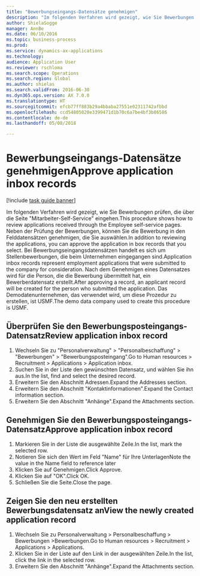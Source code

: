 ```yaml
--- 
title: "Bewerbungseingangs-Datensätze genehmigen"
description: "Im folgenden Verfahren wird gezeigt, wie Sie Bewerbungen prüfen, die über die Seite \"Mitarbeiter-Self-Service\" eingehen."
author: ShielaSogge
manager: AnnBe
ms.date: 06/10/2016
ms.topic: business-process
ms.prod: 
ms.service: dynamics-ax-applications
ms.technology: 
audience: Application User
ms.reviewer: rschloma
ms.search.scope: Operations
ms.search.region: Global
ms.author: shielas
ms.search.validFrom: 2016-06-30
ms.dyn365.ops.version: AX 7.0.0
ms.translationtype: HT
ms.sourcegitcommit: efcb77ff883b29a4bbaba27551e02311742afbbd
ms.openlocfilehash: ccd54805020e3399471d1b70c6a7be4bf3b86586
ms.contentlocale: de-de
ms.lasthandoff: 05/08/2018

---
```

# <a name="approve-application-inbox-records"></a><span data-ttu-id="f2483-103">Bewerbungseingangs-Datensätze genehmigen</span><span class="sxs-lookup"><span data-stu-id="f2483-103">Approve application inbox records</span></span>

[!include [task guide banner](../../includes/task-guide-banner.md)]

<span data-ttu-id="f2483-104">Im folgenden Verfahren wird gezeigt, wie Sie Bewerbungen prüfen, die über die Seite "Mitarbeiter-Self-Service" eingehen.</span><span class="sxs-lookup"><span data-stu-id="f2483-104">This procedure shows how to review applications received through the Employee self-service pages.</span></span> <span data-ttu-id="f2483-105">Neben der Prüfung der Bewerbungen, können Sie die Bewerbung in den Felddatensätzen genehmigen, die Sie auswählen.</span><span class="sxs-lookup"><span data-stu-id="f2483-105">In addition to reviewing the applications, you can approve the application in box records that you select.</span></span> <span data-ttu-id="f2483-106">Bei Bewerbungseingangsdatensätzen handelt es sich um Stellenbewerbungen, die beim Unternehmen eingegangen sind.</span><span class="sxs-lookup"><span data-stu-id="f2483-106">Application inbox records represent employment applications that were submitted to the company for consideration.</span></span> <span data-ttu-id="f2483-107">Nach dem Genehmigen eines Datensatzes wird für die Person, die die Bewerbung übermittelt hat, ein Bewerberdatensatz erstellt.</span><span class="sxs-lookup"><span data-stu-id="f2483-107">After approving a record, an applicant record will be created for the person who submitted the application.</span></span> <span data-ttu-id="f2483-108">Das Demodatenunternehmen, das verwendet wird, um diese Prozedur zu erstellen, ist USMF.</span><span class="sxs-lookup"><span data-stu-id="f2483-108">The demo data company used to create this procedure is USMF.</span></span>


## <a name="review-application-inbox-record"></a><span data-ttu-id="f2483-109">Überprüfen Sie den Bewerbungsposteingangs-Datensatz</span><span class="sxs-lookup"><span data-stu-id="f2483-109">Review application inbox record</span></span>
1. <span data-ttu-id="f2483-110">Wechseln Sie zu "Personalverwaltung" > "Personalbeschaffung" > "Bewerbungen" > "Bewerbungsposteingang".</span><span class="sxs-lookup"><span data-stu-id="f2483-110">Go to Human resources > Recruitment > Applications > Application inbox.</span></span>
2. <span data-ttu-id="f2483-111">Suchen Sie in der Liste den gewünschten Datensatz, und wählen Sie ihn aus.</span><span class="sxs-lookup"><span data-stu-id="f2483-111">In the list, find and select the desired record.</span></span>
3. <span data-ttu-id="f2483-112">Erweitern Sie den Abschnitt Adressen.</span><span class="sxs-lookup"><span data-stu-id="f2483-112">Expand the Addresses section.</span></span>
4. <span data-ttu-id="f2483-113">Erweitern Sie den Abschnitt "Kontaktinformationen".</span><span class="sxs-lookup"><span data-stu-id="f2483-113">Expand the Contact information section.</span></span>
5. <span data-ttu-id="f2483-114">Erweitern Sie den Abschnitt "Anhänge".</span><span class="sxs-lookup"><span data-stu-id="f2483-114">Expand the Attachments section.</span></span>

## <a name="approve-application-inbox-record"></a><span data-ttu-id="f2483-115">Genehmigen Sie den Bewerbungsposteingangs-Datensatz</span><span class="sxs-lookup"><span data-stu-id="f2483-115">Approve application inbox record</span></span>
1. <span data-ttu-id="f2483-116">Markieren Sie in der Liste die ausgewählte Zeile.</span><span class="sxs-lookup"><span data-stu-id="f2483-116">In the list, mark the selected row.</span></span>
2. <span data-ttu-id="f2483-117">Notieren Sie sich den Wert im Feld "Name" für Ihre Unterlagen</span><span class="sxs-lookup"><span data-stu-id="f2483-117">Note the value in the Name field to reference later</span></span>
3. <span data-ttu-id="f2483-118">Klicken Sie auf Genehmigen.</span><span class="sxs-lookup"><span data-stu-id="f2483-118">Click Approve.</span></span>
4. <span data-ttu-id="f2483-119">Klicken Sie auf "OK".</span><span class="sxs-lookup"><span data-stu-id="f2483-119">Click OK.</span></span>
5. <span data-ttu-id="f2483-120">Schließen Sie die Seite.</span><span class="sxs-lookup"><span data-stu-id="f2483-120">Close the page.</span></span>

## <a name="view-the-newly-created-application-record"></a><span data-ttu-id="f2483-121">Zeigen Sie den neu erstellten Bewerbungsdatensatz an</span><span class="sxs-lookup"><span data-stu-id="f2483-121">View the newly created application record</span></span>
1. <span data-ttu-id="f2483-122">Wechseln Sie zu Personalverwaltung > Personalbeschaffung > Bewerbungen >Bewerbungen.</span><span class="sxs-lookup"><span data-stu-id="f2483-122">Go to Human resources > Recruitment > Applications > Applications.</span></span>
2. <span data-ttu-id="f2483-123">Klicken Sie in der Liste auf den Link in der ausgewählten Zeile.</span><span class="sxs-lookup"><span data-stu-id="f2483-123">In the list, click the link in the selected row.</span></span>
3. <span data-ttu-id="f2483-124">Erweitern Sie den Abschnitt "Anhänge".</span><span class="sxs-lookup"><span data-stu-id="f2483-124">Expand the Attachments section.</span></span>


